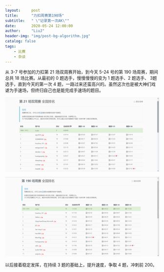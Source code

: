 ```yaml
---
layout:     post
title:      "力扣周赛第190场"
subtitle:   " \"记录第一次AK\""
date:       2020-05-24 12:00:00
author:     "LiuJ"
header-img: "img/post-bg-algorithm.jpg"
catalog: false
tags:
    - 比赛
    - 杂谈
---
```


从 3-7 号参加的力扣第 21 场双周赛开始，到今天 5-24 号的第 190 场周赛，期间总共 18 场比赛。从最初的 0 题选手，慢慢慢慢的变为 1 题选手、2 题选手、 3题选手，直到今天的第一次 4 题，一路过来还蛮高兴的。虽然这次也是被大神们戏谑为手速场，但终归自己也是能完成手速场的题目。

![post-leetcode-contest-21](..\img\in-posts\post-leetcode-21.png)

![post-leetcode-contest-190](..\img\in-posts\post-leetcode-190.png)

以后接着稳定发挥，在持续 3 题的基础上，提升速度，争取 4 题，冲刺前 200。